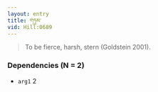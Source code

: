 ```yaml
---
layout: entry
title: གཏུམ་
vid: Hill:0689
---
```

> To be fierce, harsh, stern (Goldstein 2001)\.


### Dependencies (N = 2)
* `arg1` 2
